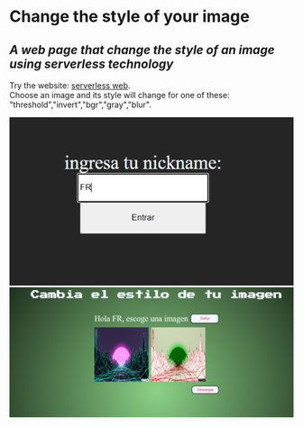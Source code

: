 # Change the style of your image
## _A web page that change the style of an image using serverless technology_
Try the website: [serverless web](https://serverlesscalidad.netlify.app/). \
Choose an image and its style will change for one of these: "threshold","invert","bgr","gray","blur".


![Screenshot](/images/foto1.png)
![Screenshot](/images/foto2.png)
